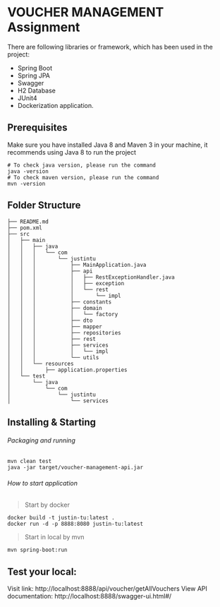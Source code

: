 # VOUCHER MANAGEMENT Assignment

There are following libraries or framework, which has been used in the project:
- Spring Boot
- Spring JPA
- Swagger 
- H2 Database
- JUnit4
- Dockerization application.


## Prerequisites
Make sure you have installed Java 8 and Maven 3 in your machine, it recommends using Java 8 to run the project
```$xslt
# To check java version, please run the command
java -version
# To check maven version, please run the command
mvn -version
```

## Folder Structure
```$xslt
├── README.md
├── pom.xml
├── src
│   ├── main
│   │   ├── java
│   │   │   └── com
│   │   │       └── justintu
│   │   │           ├── MainApplication.java
│   │   │           ├── api
│   │   │           │   ├── RestExceptionHandler.java
│   │   │           │   ├── exception
│   │   │           │   └── rest
│   │   │           │       └── impl
│   │   │           ├── constants
│   │   │           ├── domain
│   │   │           │   └── factory
│   │   │           ├── dto
│   │   │           ├── mapper
│   │   │           ├── repositories
│   │   │           ├── rest
│   │   │           ├── services
│   │   │           │   └── impl
│   │   │           └── utils
│   │   └── resources
│   │       ├── application.properties
│   └── test
│       └── java
│           └── com
│               └── justintu
│                   └── services
```

## Installing & Starting

###### Packaging and running 
```$xslt
mvn clean test
java -jar target/voucher-management-api.jar
```

###### How to start application
> Start by docker
```
docker build -t justin-tu:latest .
docker run -d -p 8888:8080 justin-tu:latest
```

> Start in local by mvn
```
mvn spring-boot:run
```

## Test your local:
Visit link: http://localhost:8888/api/voucher/getAllVouchers
View API documentation: http://localhost:8888/swagger-ui.html#/
